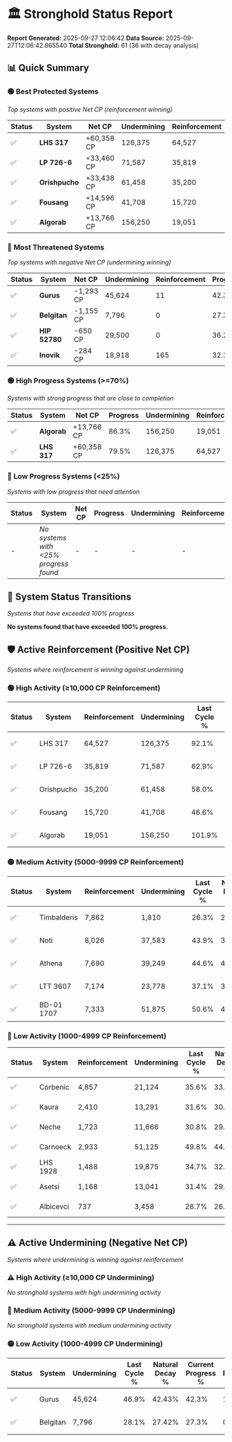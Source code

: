 # 🏛️ Stronghold Status Report

**Report Generated:** 2025-09-27 12:06:42
**Data Source:** 2025-09-27T12:06:42.865540
**Total Stronghold:** 61 (36 with decay analysis)

## 📊 Quick Summary

### 🟢 **Best Protected Systems**
*Top systems with positive Net CP (reinforcement winning)*

| Status | System | Net CP | Undermining | Reinforcement | Progress |
|--------|--------|--------|-------------|---------------|----------|
| ✅ | **LHS 317** | +60,358 CP | 126,375 | 64,527 | 79.5% |
| ✅ | **LP 726-6** | +33,460 CP | 71,587 | 35,819 | 55.7% |
| ✅ | **Orishpucho** | +33,438 CP | 61,458 | 35,200 | 51.9% |
| ✅ | **Fousang** | +14,596 CP | 41,708 | 15,720 | 42.4% |
| ✅ | **Algorab** | +13,766 CP | 156,250 | 19,051 | 86.3% |

### 🔴 **Most Threatened Systems**
*Top systems with negative Net CP (undermining winning)*

| Status | System | Net CP | Undermining | Reinforcement | Progress |
|--------|--------|--------|-------------|---------------|----------|
| ✅ | **Gurus** | -1,293 CP | 45,624 | 11 | 42.3% |
| ✅ | **Belgitan** | -1,155 CP | 7,796 | 0 | 27.3% |
| ✅ | **HIP 52780** | -650 CP | 29,500 | 0 | 36.2% |
| ✅ | **Inovik** | -284 CP | 18,918 | 165 | 32.1% |

### 🟢 **High Progress Systems (>=70%)**
*Systems with strong progress that are close to completion*

| Status | System | Net CP | Progress | Undermining | Reinforcement |
|--------|--------|--------|----------|-------------|---------------|
| ✅ | **Algorab** | +13,766 CP | 86.3% | 156,250 | 19,051 |
| ✅ | **LHS 317** | +60,358 CP | 79.5% | 126,375 | 64,527 |

### 🔴 **Low Progress Systems (<25%)**
*Systems with low progress that need attention*

| Status | System | Net CP | Progress | Undermining | Reinforcement |
|--------|--------|--------|----------|-------------|---------------|
| - | *No systems with <25% progress found* | - | - | - | - |
## 🔄 System Status Transitions
*Systems that have exceeded 100% progress*

**No systems found that have exceeded 100% progress.**

## 🛡️ Active Reinforcement (Positive Net CP)
*Systems where reinforcement is winning against undermining*

### 🟢 High Activity (≥10,000 CP Reinforcement)

| Status | System | Reinforcement | Undermining | Last Cycle % | Natural Decay % | Current Progress % | Current CP | Net CP | Activity |
|--------|--------|---------------|-------------|--------------|-----------------|-------------------|------------|--------|----------|
| ✅ | LHS 317 | 64,527 | 126,375 | 92.1% | 73.46% | 79.5% | 795,000 | +60,358 | 🟢 High Reinforcement |
| ✅ | LP 726-6 | 35,819 | 71,587 | 62.9% | 52.35% | 55.7% | 557,000 | +33,460 | 🟢 High Reinforcement |
| ✅ | Orishpucho | 35,200 | 61,458 | 58.0% | 48.56% | 51.9% | 519,000 | +33,438 | 🟢 High Reinforcement |
| ✅ | Fousang | 15,720 | 41,708 | 46.6% | 40.94% | 42.4% | 424,000 | +14,596 | 🟢 High Reinforcement |
| ✅ | Algorab | 19,051 | 156,250 | 101.9% | 84.92% | 86.3% | 863,000 | +13,766 | 🟢 High Reinforcement |

### 🟡 Medium Activity (5000-9999 CP Reinforcement)

| Status | System | Reinforcement | Undermining | Last Cycle % | Natural Decay % | Current Progress % | Current CP | Net CP | Activity |
|--------|--------|---------------|-------------|--------------|-----------------|-------------------|------------|--------|----------|
| ✅ | Timbalderis | 7,862 | 1,810 | 26.3% | 25.35% | 26.1% | 261,000 | +7,508 | 🟡 Medium Reinforcement |
| ✅ | Noti | 8,026 | 37,583 | 43.9% | 39.39% | 40.1% | 401,000 | +7,129 | 🟡 Medium Reinforcement |
| ✅ | Athena | 7,690 | 39,249 | 44.6% | 40.03% | 40.7% | 407,000 | +6,732 | 🟡 Medium Reinforcement |
| ✅ | LTT 3607 | 7,174 | 23,778 | 37.1% | 34.04% | 34.7% | 347,000 | +6,650 | 🟡 Medium Reinforcement |
| ✅ | BD-01 1707 | 7,333 | 51,875 | 50.6% | 44.82% | 45.4% | 453,999 | +5,782 | 🟡 Medium Reinforcement |

### 🔴 Low Activity (1000-4999 CP Reinforcement)

| Status | System | Reinforcement | Undermining | Last Cycle % | Natural Decay % | Current Progress % | Current CP | Net CP | Activity |
|--------|--------|---------------|-------------|--------------|-----------------|-------------------|------------|--------|----------|
| ✅ | Corbenic | 4,857 | 21,124 | 35.6% | 33.05% | 33.5% | 335,000 | +4,512 | 🔵 Low Reinforcement |
| ✅ | Kaura | 2,410 | 13,291 | 31.6% | 30.06% | 30.3% | 303,000 | +2,398 | 🔵 Low Reinforcement |
| ✅ | Neche | 1,723 | 11,666 | 30.8% | 29.43% | 29.6% | 296,000 | +1,743 | 🔵 Low Reinforcement |
| ✅ | Carnoeck | 2,933 | 51,125 | 49.8% | 44.55% | 44.7% | 447,000 | +1,460 | 🔵 Low Reinforcement |
| ✅ | LHS 1928 | 1,488 | 19,875 | 34.7% | 32.58% | 32.7% | 327,000 | +1,212 | 🔵 Low Reinforcement |
| ✅ | Asetsi | 1,168 | 13,041 | 31.4% | 29.98% | 30.1% | 301,000 | +1,203 | 🔵 Low Reinforcement |
| ✅ | Albicevci | 737 | 3,458 | 26.7% | 26.29% | 26.4% | 264,000 | +1,097 | 🔵 Low Reinforcement |


---

## ⚠️ Active Undermining (Negative Net CP)
*Systems where undermining is winning against reinforcement*

### ⚠️ High Activity (≥10,000 CP Undermining)

*No stronghold systems with high undermining activity*

### 🔶 Medium Activity (5000-9999 CP Undermining)

*No stronghold systems with medium undermining activity*

### 🟡 Low Activity (1000-4999 CP Undermining)

| Status | System | Undermining | Last Cycle % | Natural Decay % | Current Progress % | Reinforcement | Current CP | Net CP | Activity |
|--------|--------|-------------|--------------|-----------------|-------------------|---------------|------------|--------|----------|
| ✅ | Gurus | 45,624 | 46.9% | 42.43% | 42.3% | 11 | 423,000 | -1,293 | 🟡 Low Undermining |
| ✅ | Belgitan | 7,796 | 28.1% | 27.42% | 27.3% | 0 | 273,000 | -1,155 | 🟡 Low Undermining |
